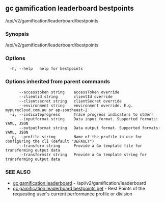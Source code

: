 ## gc gamification leaderboard bestpoints

/api/v2/gamification/leaderboard/bestpoints

### Synopsis

/api/v2/gamification/leaderboard/bestpoints

### Options

```
  -h, --help   help for bestpoints
```

### Options inherited from parent commands

```
      --accesstoken string    accessToken override
      --clientid string       clientId override
      --clientsecret string   clientSecret override
      --environment string    environment override. E.g. mypurecloud.com.au or ap-southeast-2
  -i, --indicateprogress      Trace progress indicators to stderr
      --inputformat string    Data input format. Supported formats: YAML, JSON
      --outputformat string   Data output format. Supported formats: YAML, JSON
  -p, --profile string        Name of the profile to use for configuring the cli (default "DEFAULT")
      --transform string      Provide a Go template file for transforming output data
      --transformstr string   Provide a Go template string for transforming output data
```

### SEE ALSO

* [gc gamification leaderboard](gc_gamification_leaderboard.html)	 - /api/v2/gamification/leaderboard
* [gc gamification leaderboard bestpoints get](gc_gamification_leaderboard_bestpoints_get.html)	 - Best Points of the requesting user`s current performance profile or division


